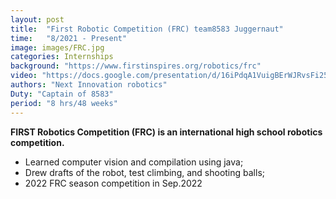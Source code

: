```yaml
---
layout: post
title:  "First Robotic Competition (FRC) team8583 Juggernaut"
time:   "8/2021 - Present"
image: images/FRC.jpg
categories: Internships
background: "https://www.firstinspires.org/robotics/frc"
video: "https://docs.google.com/presentation/d/16iPdqA1VuigBErWJRvsFi25IECJQPUCMqD74Q7l3-MI/edit?usp=sharing"
authors: "Next Innovation robotics"
Duty: "Captain of 8583"
period: "8 hrs/48 weeks"
---
```

**FIRST Robotics Competition (FRC) is an international high school robotics competition.**

- Learned computer vision and compilation using java;
- Drew drafts of the robot, test climbing, and shooting balls;
- 2022 FRC season competition in Sep.2022